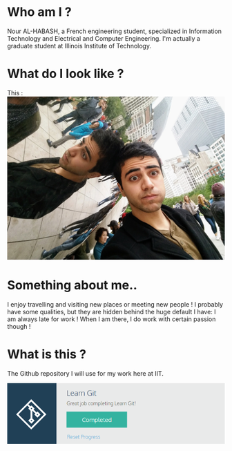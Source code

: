   # Who am I ?
Nour AL-HABASH, a French engineering student, specialized in Information Technology and Electrical and Computer Engineering.
I'm actually a graduate student at Illinois Institute of Technology.

  # What do I look like ?
This :
![Nour](images/myphoto.jpg)

# Something about me..

I enjoy travelling and visiting new places or meeting new people ! I probably have some qualities, but they are hidden behind the huge default I have: I am always late for work !
When I am there, I do work with certain passion though !

# What is this ?

The Github repository I will use for my work here at IIT.

![CodeAcademyGithub](images/githubcodeacademy.PNG)
